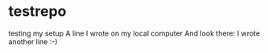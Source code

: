 # testrepo
testing my setup
A line I wrote on my local computer
And look there: I wrote another line :-)
